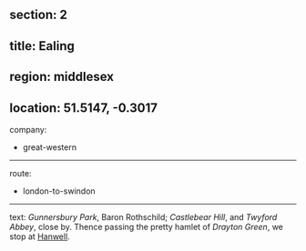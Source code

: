 section: 2
----
title: Ealing
----
region: middlesex
----
location: 51.5147, -0.3017
----
company:
- great-western
----
route:
- london-to-swindon
----
text: *Gunnersbury Park*, Baron Rothschild; *Castlebear Hill*, and *Twyford Abbey*, close by. Thence passing the pretty hamlet of *Drayton Green*, we stop at [Hanwell](/stations/hanwell).
